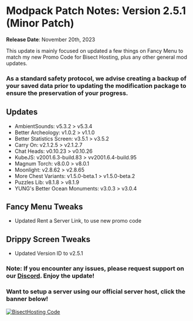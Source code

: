 # Modpack Patch Notes: Version 2.5.1 (Minor Patch)
**Release Date**: November 20th, 2023

This update is mainly focused on updated a few things on Fancy Menu to match my new Promo Code for Bisect Hosting, plus any other general mod updates.
### As a standard safety protocol, we advise creating a backup of your saved data prior to updating the modification package to ensure the preservation of your progress.
## Updates
- AmbientSounds: v5.3.2 > v5.3.4
- Better Archeology: v1.0.2 > v1.1.0
- Better Statistics Screen: v3.5.1 > v3.5.2
- Carry On: v2.1.2.5 > v2.1.2.7
- Chat Heads: v0.10.23 > v0.10.26
- KubeJS: v2001.6.3-build.83 > vv2001.6.4-build.95
- Magnum Torch: v8.0.0 > v8.0.1
- Moonlight: v2.8.62 > v2.8.65
- More Chest Variants: v1.5.0-beta.1 > v1.5.0-beta.2
- Puzzles Lib: v8.1.8 > v8.1.9
- YUNG's Better Ocean Monuments: v3.0.3 > v3.0.4
## Fancy Menu Tweaks
- Updated Rent a Server Link, to use new promo code
## Drippy Screen Tweaks
- Updated Version ID to v2.5.1
### Note: If you encounter any issues, please request support on our [Discord](https://discord.gg/quenZthXgy). Enjoy the update!
### Want to setup a server using our official server host, click the banner below!
[![BisectHosting Code](https://raw.githubusercontent.com/M0nkeyPr0grammer/Landscapes-Reimagined/main/BH_Landscape_Reimagined_Updated.png)](https://bisecthosting.com/M0nkeyPr0grammer?r=modrinth+chanelog)